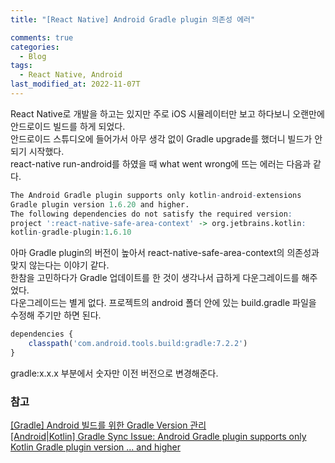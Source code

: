 ```yaml
---
title: "[React Native] Android Gradle plugin 의존성 에러"

comments: true
categories:
  - Blog
tags:
  - React Native, Android
last_modified_at: 2022-11-07T
---
```



React Native로 개발을 하고는 있지만 주로 iOS 시뮬레이터만 보고 하다보니 오랜만에 안드로이드 빌드를 하게 되었다. 
<br>
안드로이드 스튜디오에 들어가서 아무 생각 없이 Gradle upgrade를 했더니 빌드가 안되기 시작했다. 
<br>
react-native run-android를 하였을 때 what went wrong에 뜨는 에러는 다음과 같다. 

```r
The Android Gradle plugin supports only kotlin-android-extensions 
Gradle plugin version 1.6.20 and higher. 
The following dependencies do not satisfy the required version: 
project ':react-native-safe-area-context' -> org.jetbrains.kotlin:
kotlin-gradle-plugin:1.6.10
```

아마 Gradle plugin의 버전이 높아서 react-native-safe-area-context의 의존성과 맞지 않는다는 이야기 같다. 
<br>
한참을 고민하다가 Gradle 업데이트를 한 것이 생각나서 급하게 다운그레이드를 해주었다. 
<br>
다운그레이드는 별게 없다. 프로젝트의 android 폴더 안에 있는 build.gradle 파일을 수정해 주기만 하면 된다.

```r
dependencies {
    classpath('com.android.tools.build:gradle:7.2.2')
}
```

gradle:x.x.x 부분에서 숫자만 이전 버전으로 변경해준다. 

### 참고
[[Gradle] Android 빌드를 위한 Gradle Version 관리](https://icat2048.tistory.com/462)
<br>
[[Android|Kotlin] Gradle Sync Issue: Android Gradle plugin supports only Kotlin Gradle plugin version ... and higher](https://daewonyoon.tistory.com/293)